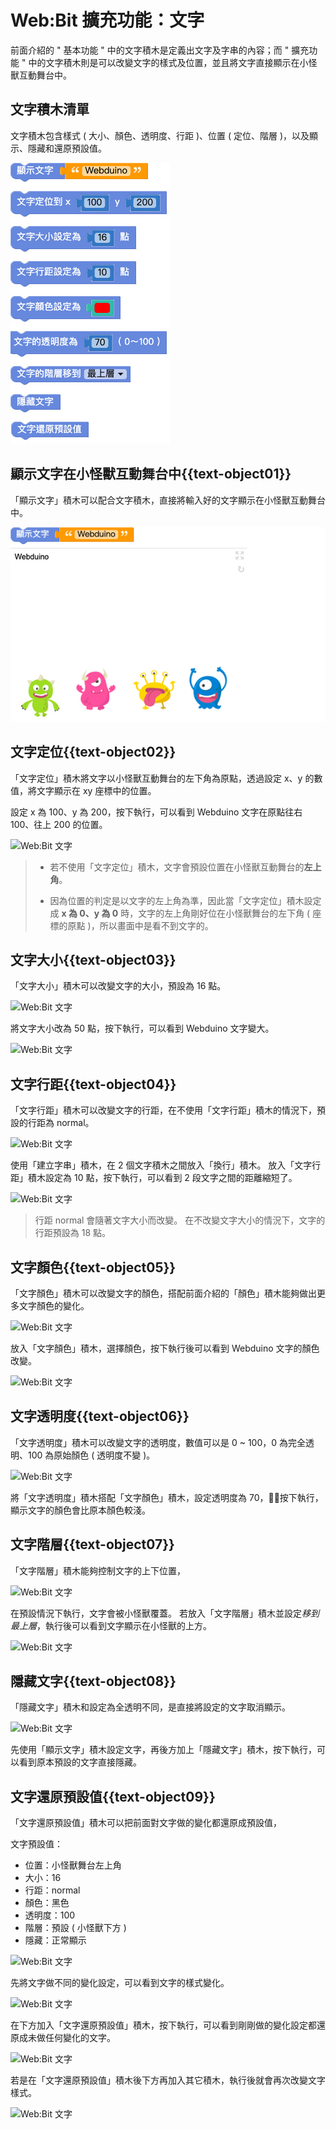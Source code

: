 # Web:Bit 擴充功能：文字

前面介紹的 " 基本功能 " 中的文字積木是定義出文字及字串的內容；而 " 擴充功能 " 中的文字積木則是可以改變文字的樣式及位置，並且將文字直接顯示在小怪獸互動舞台中。

## 文字積木清單

文字積木包含樣式 ( 大小、顏色、透明度、行距 )、位置 ( 定位、階層 )，以及顯示、隱藏和還原預設值。

![Web:Bit 文字](../../../../media/zh-tw/education/extension/text-object-01.jpg)

## 顯示文字在小怪獸互動舞台中{{text-object01}}

「顯示文字」積木可以配合文字積木，直接將輸入好的文字顯示在小怪獸互動舞台中。

![Web:Bit 文字](../../../../media/zh-tw/education/extension/text-object-02.jpg)

## 文字定位{{text-object02}}

「文字定位」積木將文字以小怪獸互動舞台的左下角為原點，透過設定 x、y 的數值，將文字顯示在 xy 座標中的位置。

設定 x 為 100、y 為 200，按下執行，可以看到 Webduino 文字在原點往右 100、往上 200
的位置。

![Web:Bit 文字]()

> - 若不使用「文字定位」積木，文字會預設位置在小怪獸互動舞台的**左上角**。
>
> - 因為位置的判定是以文字的左上角為準，因此當「文字定位」積木設定成 **x 為 0、y 為 0** 時，文字的左上角剛好位在小怪獸舞台的左下角 ( 座標的原點 )，所以畫面中是看不到文字的。

## 文字大小{{text-object03}}

「文字大小」積木可以改變文字的大小，預設為 16 點。

![Web:Bit 文字]()

將文字大小改為 50 點，按下執行，可以看到 Webduino 文字變大。

![Web:Bit 文字]()

## 文字行距{{text-object04}}

「文字行距」積木可以改變文字的行距，在不使用「文字行距」積木的情況下，預設的行距為 normal。

![Web:Bit 文字]()

使用「建立字串」積木，在 2 個文字積木之間放入「換行」積木。
放入「文字行距」積木設定為 10 點，按下執行，可以看到 2 段文字之間的距離縮短了。

![Web:Bit 文字]()

> 行距 normal 會隨著文字大小而改變。
在不改變文字大小的情況下，文字的行距預設為 18 點。

## 文字顏色{{text-object05}}

「文字顏色」積木可以改變文字的顏色，搭配前面介紹的「顏色」積木能夠做出更多文字顏色的變化。

![Web:Bit 文字]()

放入「文字顏色」積木，選擇顏色，按下執行後可以看到 Webduino 文字的顏色改變。

![Web:Bit 文字]()

## 文字透明度{{text-object06}}

「文字透明度」積木可以改變文字的透明度，數值可以是 0 ~ 100，0 為完全透明、100 為原始顏色 ( 透明度不變 )。

![Web:Bit 文字]()

將「文字透明度」積木搭配「文字顏色」積木，設定透明度為 70，按下執行，顯示文字的顏色會比原本顏色較淺。

## 文字階層{{text-object07}}

「文字階層」積木能夠控制文字的上下位置，

![Web:Bit 文字]()

在預設情況下執行，文字會被小怪獸覆蓋。
若放入「文字階層」積木並設定*移到最上層*，執行後可以看到文字顯示在小怪獸的上方。

![Web:Bit 文字]()

## 隱藏文字{{text-object08}}

「隱藏文字」積木和設定為全透明不同，是直接將設定的文字取消顯示。

![Web:Bit 文字]()

先使用「顯示文字」積木設定文字，再後方加上「隱藏文字」積木，按下執行，可以看到原本預設的文字直接隱藏。

## 文字還原預設值{{text-object09}}

「文字還原預設值」積木可以把前面對文字做的變化都還原成預設值，

文字預設值：
- 位置：小怪獸舞台左上角
- 大小：16
- 行距：normal
- 顏色：黑色
- 透明度：100
- 階層：預設 ( 小怪獸下方 )
- 隱藏：正常顯示

![Web:Bit 文字]()

先將文字做不同的變化設定，可以看到文字的樣式變化。

![Web:Bit 文字]()

在下方加入「文字還原預設值」積木，按下執行，可以看到剛剛做的變化設定都還原成未做任何變化的文字。

![Web:Bit 文字]()

若是在「文字還原預設值」積木後下方再加入其它積木，執行後就會再次改變文字樣式。

![Web:Bit 文字]()

